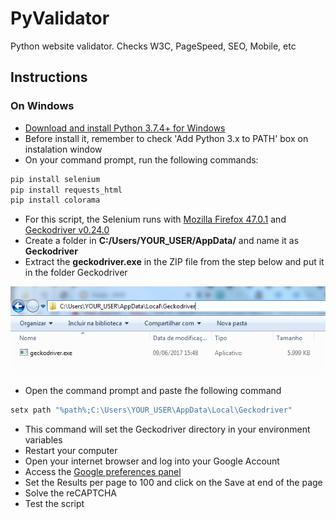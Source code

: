 # PyValidator
Python website validator. Checks W3C, PageSpeed, SEO, Mobile, etc

## Instructions
### On Windows
* [Download and install Python 3.7.4+ for Windows](https://www.python.org/ftp/python/3.7.4/python-3.7.4-amd64.exe)
* Before install it, remember to check 'Add Python 3.x to PATH' box on instalation window
* On your command prompt, run the following commands:
```bash
pip install selenium
pip install requests_html
pip install colorama
```
* For this script, the Selenium runs with [Mozilla Firefox 47.0.1](https://ftp.mozilla.org/pub/firefox/releases/47.0.1/win64/pt-BR/Firefox%20Setup%2047.0.1.exe) and [Geckodriver v0.24.0](https://github.com/mozilla/geckodriver/releases/download/v0.24.0/geckodriver-v0.24.0-win64.zip)
* Create a folder in **C:/Users/YOUR_USER/AppData/** and name it as **Geckodriver**
* Extract the **geckodriver.exe** in the ZIP file from the step below and put it in the folder Geckodriver

![Example Geckodriver directory path](/images/example-01.png)

* Open the command prompt and paste fhe following command
```bash
setx path "%path%;C:\Users\YOUR_USER\AppData\Local\Geckodriver"
```
* This command will set the Geckodriver directory in your environment variables
* Restart your computer
* Open your internet browser and log into your Google Account
* Access the [Google preferences panel](https://www.google.com/preferences)
* Set the Results per page to 100 and click on the Save at end of the page
* Solve the reCAPTCHA
* Test the script
